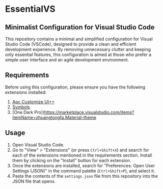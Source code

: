 
# EssentialVS

## Minimalist Configuration for Visual Studio Code

This repository contains a minimal and simplified configuration for Visual Studio Code (VSCode), designed to provide a clean and efficient development experience. By removing unnecessary clutter and keeping only essential features, this configuration is aimed at those who prefer a simple user interface and an agile development environment.

## Requirements

Before using this configuration, please ensure you have the following extensions installed:

1. [Apc Customize UI++](https://marketplace.visualstudio.com/items?itemName=drcika.apc-extension)
2. [Symbols](https://marketplace.visualstudio.com/items?itemName=miguelsolorio.symbols)
3. [One Dark Pro](https://marketplace.visualstudio.com/items?itemName=zhuangtongfa.Material-theme

## Usage

1. Open Visual Studio Code. 
2. Go to "View" > "Extensions" (or press `Ctrl+Shift+X`) and search for each of the extensions mentioned in the requirements section. Install them by clicking on the "Install" button for each extension.
3. Once the extensions are installed, search for "Preferences: Open User Settings (JSON)" in the command palette (`Ctrl+Shift+P`), and select it.
4. Paste the contents of the `settings.json` file from this repository into the JSON file that opens.

